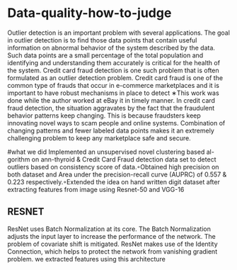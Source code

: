 # Data-quality-how-to-judge
Outlier detection is an important problem with several applications.
The goal in outlier detection is to find those data points that contain
useful information on abnormal behavior of the system described
by the data. Such data points are a small percentage of the total
population and identifying and understanding them accurately is
critical for the health of the system.
Credit card fraud detection is one such problem that is often formulated as an outlier detection problem. Credit card fraud is one of
the common type of frauds that occur in e-commerce marketplaces
and it is important to have robust mechanisms in place to detect
∗This work was done while the author worked at eBay
it in timely manner. In credit card fraud detection, the situation
aggravates by the fact that the fraudulent behavior patterns keep
changing. This is because fraudsters keep innovating novel ways to
scam people and online systems. Combination of changing patterns
and fewer labeled data points makes it an extremely challenging
problem to keep any marketplace safe and secure.

#what we did 
Implemented an unsupervised novel clustering based al-gorithm on ann-thyroid & Credit Card Fraud detection data set to detect outliers based on consistency score of data.◦Obtained high precision on both dataset and Area under the precision-recall curve (AUPRC) of 0.557 & 0.223 respectively.◦Extended the idea on hand written digit dataset after extracting features from image using Resnet-50 and VGG-16

## RESNET 
ResNet uses Batch Normalization at its core. The Batch Normalization adjusts the input layer to increase the performance of the network. The problem of covariate shift is mitigated. ResNet makes use of the Identity Connection, which helps to protect the network from vanishing gradient problem. we extracted features using this architecture 
